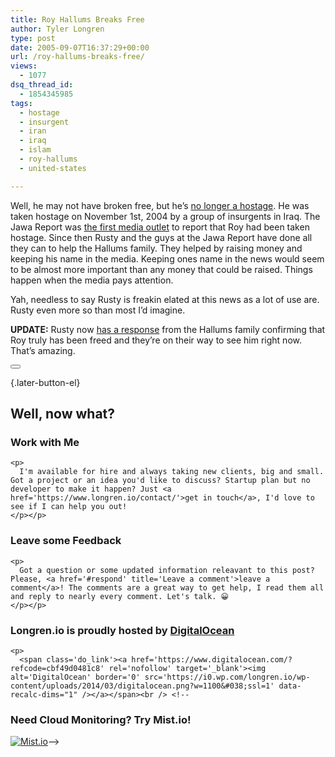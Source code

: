 ```yaml
---
title: Roy Hallums Breaks Free
author: Tyler Longren
type: post
date: 2005-09-07T16:37:29+00:00
url: /roy-hallums-breaks-free/
views:
  - 1077
dsq_thread_id:
  - 1854345985
tags:
  - hostage
  - insurgent
  - iran
  - iraq
  - islam
  - roy-hallums
  - united-states

---
```

Well, he may not have broken free, but he&#8217;s [no longer a hostage][1]. He was taken hostage on November 1st, 2004 by a group of insurgents in Iraq. The Jawa Report was [the first media outlet][2] to report that Roy had been taken hostage. Since then Rusty and the guys at the Jawa Report have done all they can to help the Hallums family. They helped by raising money and keeping his name in the media. Keeping ones name in the news would seem to be almost more important than any money that could be raised. Things happen when the media pays attention.

Yah, needless to say Rusty is freakin elated at this news as a lot of use are. Rusty even more so than most I&#8217;d imagine. 

**UPDATE:** Rusty now [has a response][3] from the Hallums family confirming that Roy truly has been freed and they&#8217;re on their way to see him right now. That&#8217;s amazing. 

<div class="wpulike wpulike-default " >
  <div class="wp_ulike_general_class wp_ulike_is_not_liked">
    <button type="button"
					aria-label="Like Button"
					data-ulike-id="2000"
					data-ulike-nonce="6d4638b178"
					data-ulike-type="likeThis"
					data-ulike-template="wpulike-default"
					data-ulike-display-likers="0"
					data-ulike-disable-pophover="0"
					class="wp_ulike_btn wp_ulike_put_image wp_likethis_2000"></button><span class="count-box"></span>
  </div>
</div>

[][4]{.later-button-el}

<div class='what-next'>
  <h2>
    Well, now what?
  </h2>
  
  <div class='hire'>
    <h3>
      Work with Me
    </h3>
    
    <p>
      I'm available for hire and always taking new clients, big and small. Got a project or an idea you'd like to discuss? Startup plan but no developer to make it happen? Just <a href='https://www.longren.io/contact/'>get in touch</a>, I'd love to see if I can help you out!
    </p></p>
  </div>
  
  <div class='hire'>
    <h3>
      Leave some Feedback
    </h3>
    
    <p>
      Got a question or some updated information releavant to this post? Please, <a href='#respond' title='Leave a comment'>leave a comment</a>! The comments are a great way to get help, I read them all and reply to nearly every comment. Let's talk. 😀
    </p></p>
  </div>
  
  <div class='now-what-bottom-ad'>
    <h3>
      Longren.io is proudly hosted by <a href='https://www.digitalocean.com/?refcode=cbf49d0481c8'>DigitalOcean</a>
    </h3>
    
    <p>
      <span class='do_link'><a href='https://www.digitalocean.com/?refcode=cbf49d0481c8' rel='nofollow' target='_blank'><img alt='DigitalOcean' border='0' src='https://i0.wp.com/longren.io/wp-content/uploads/2014/03/digitalocean.png?w=1100&#038;ssl=1' data-recalc-dims="1" /></a></span><br /> <!--

<h3>Need Cloud Monitoring? Try Mist.io!</h3>

<span class='do_link'><a href='http://mist.io/?ref=tyler' rel='nofollow' target='_blank'><img alt='Mist.io' border='0' src='https://i0.wp.com/longren.io/wp-content/uploads/2014/04/mistio.jpg?w=1100&#038;ssl=1' data-recalc-dims="1"></a></span>--></div> </div>

 [1]: http://mypetjawa.mu.nu/archives/116507.php
 [2]: http://mypetjawa.mu.nu/archives/056927.php
 [3]: http://mypetjawa.mu.nu/archives/116546.php
 [4]: #